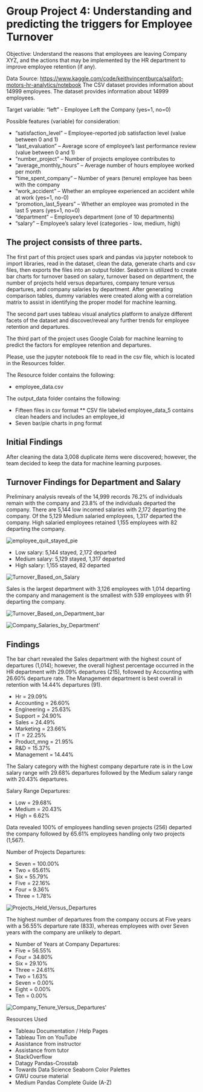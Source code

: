 # Group Project 4: Understanding and predicting the triggers for Employee Turnover

Objective: Understand the reasons that employees are leaving Company XYZ, and the actions that may be implemented by the HR department to improve employee retention (if any).

Data Source: https://www.kaggle.com/code/keithvincentburca/salifort-motors-hr-analytics/notebook
The CSV dataset provides information about 14999 employees.
The dataset provides information about 14999 employees.

Target variable:
“left” - Employee Left the Company (yes=1, no=0)

Possible features (variable) for consideration:
* “satisfaction_level” – Employee-reported job satisfaction level (value between 0 and 1)
* “last_evaluation” – Average score of employee’s last performance review (value between 0 and 1) 
* “number_project” – Number of projects employee contributes to
* “average_monthly_hours” – Average number of hours employee worked per month
* “time_spent_company” – Number of years (tenure) employee has been with the company
* “work_accident” – Whether an employee experienced an accident while at work (yes=1, no-0)
* “promotion_last_5years” – Whether an employee was promoted in the last 5 years (yes=1, no=0)
* “department” – Employee’s department (one of 10 departments)	
* “salary” – Employee’s salary level (categories - low, medium, high)

## The project consists of three parts.

The first part of this project uses spark and pandas via jupyter notebook to import libraries, read in the dataset, clean the data, generate charts and csv files, then exports the files into an output folder.  Seaborn is utilized to create bar charts for turnover based on salary, turnover based on department, the number of projects held versus departures, company tenure versus departures, and company salaries by department.  After generating comparison tables, dummy variables were created along with a correlation matrix to assist in identifying the proper model for machine learning.

The second part uses tableau visual analytics platform to analyze different facets of the dataset and discover/reveal any further trends for employee retention and departures.

The third part of the project uses Google Colab for machine learning to predict the factors for employee retention and departures.

Please, use the jupyter notebook file to read in the csv file, which is located in the Resources folder.

The Resource folder contains the following:
* employee_data.csv

The output_data folder contains the following:
* Fifteen files in csv format
** CSV file labeled employee_data_5 contains clean headers and includes an employee_id
* Seven bar/pie charts in png format

## Initial Findings

After cleaning the data 3,008 duplicate items were discovered; however, the team decided to keep the data for machine learning purposes.

## Turnover Findings for Department and Salary

Preliminary analysis reveals of the 14,999 records 76.2% of individuals remain with the company and 23.8% of the individuals departed the company. There are 5,144 low incomed salaries with 2,172 departing the company.  Of the 5,129 Medium salaried employees, 1,317 departed the company.  High salaried employees retained 1,155 employees with 82 departing the company.

![employee_quit_stayed_pie](https://github.com/todd-petruska/group-project-4/assets/128247739/316f136c-16d1-4f0c-a6a8-d758cb944d4a)

* Low salary: 5,144 stayed, 2,172 departed
* Medium salary: 5,129 stayed, 1,317 departed 
* High salary: 1,155 stayed, 82 departed


![Turnover_Based_on_Salary](https://github.com/todd-petruska/group-project-4/assets/128247739/fe336e1e-b059-427f-8356-7f33020cb18b)


Sales is the largest department with 3,126 employees with 1,014 departing the company and management is the smallest with 539 employees with 91 departing the company.

![Turnover_Based_on_Department_bar](https://github.com/todd-petruska/group-project-4/assets/128247739/b660cd2f-ad97-44da-9140-37b0722023ed)


![Company_Salaries_by_Department'](https://github.com/todd-petruska/group-project-4/assets/128247739/63ec6f29-f49e-4b7a-9836-f230ddf0401e)


## Findings

The bar chart revealed the Sales department with the highest count of departures (1,014); however, the overall highest percentage occurred in the HR department with 29.09% departures (215), followed by Accounting with 26.60% departure rate.  The Management department is best overall in retention with 14.44% departures (91). 

* Hr = 29.09%
* Accounting = 26.60%
* Engineering = 25.63%
* Support = 24.90%
* Sales = 24.49%
* Marketing = 23.66%
* IT = 22.25%
* Product_mng = 21.95%
* R&D = 15.37%
* Management = 14.44%

The Salary category with the highest company departure rate is in the Low salary range with 29.68% departures followed by the Medium salary range with 20.43% departures.

Salary Range Departures:
* Low = 29.68%
* Medium = 20.43%
* High = 6.62%

Data revealed 100% of employees handling seven projects (256) departed the company followed by 65.61% employees handling only two projects (1,567).

Number of Projects Departures:
* Seven = 100.00%
* Two = 65.61%
* Six = 55.79%
* Five = 22.16%
* Four = 9.36%
* Three = 1.78%

![Projects_Held_Versus_Departures](https://github.com/todd-petruska/group-project-4/assets/128247739/ce35aaf1-9afd-437f-a889-8827cb560c62)

The highest number of departures from the company occurs at Five years with a 56.55% departure rate (833), whereas employees with over Seven years with the company are unlikely to depart.

* Number of Years at Company Departures:
* Five = 56.55%
* Four = 34.80%
* Six = 29.10%
* Three = 24.61%
* Two = 1.63%
* Seven = 0.00%
* Eight = 0.00%
* Ten = 0.00%

![Company_Tenure_Versus_Departures'](https://github.com/todd-petruska/group-project-4/assets/128247739/aa29cd24-1b46-4dfd-84c4-5ac28b5f02d2)

Resources Used
 
* Tableau Documentation / Help Pages
* Tableau Tim on YouTube
* Assistance from instructor
* Assistance from tutor
* StackOverflow
* Datagy Pandas-Crosstab
* Towards Data Science Seaborn Color Palettes
* GWU course material
* Medium Pandas Complete Guide (A-Z)


